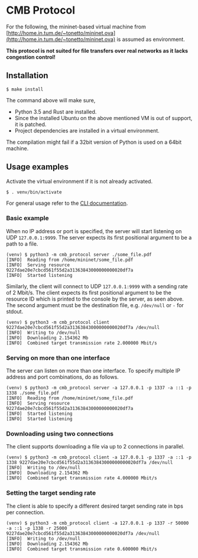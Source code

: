 # CMB Protocol

For the following, the mininet-based virtual machine from 
[http://home.in.tum.de/~tonetto/mininet.ova](http://home.in.tum.de/~tonetto/mininet.ova) 
is assumed as environment.

**This protocol is not suited for file transfers over real networks as it lacks congestion control!**

## Installation

```
$ make install
```

The command above will make sure, 
- Python 3.5 and Rust are installed. 
- Since the installed Ubuntu on the above mentioned VM is out of support, it is patched. 
- Project dependencies are installed in a virtual environment.


The compilation might fail if a 32bit version of Python is used on a 64bit machine.
 
## Usage examples
Activate the virtual environment if it is not already activated.
```
$ . venv/bin/activate
```

For general usage refer to the [CLI documentation](docs/cli.md).

### Basic example
When no IP address or port is specified, the server will start listening on UDP `127.0.0.1:9999`.
The server expects its first positional argument to be a path to a file.
```
(venv) $ python3 -m cmb_protocol server ./some_file.pdf
[INFO]	Reading from /home/mininet/some_file.pdf
[INFO]	Serving resource 9227dae20e7cbcd561f55d2a31363843000000000020df7a
[INFO]	Started listening
```

Similarly, the client will connect to UDP `127.0.0.1:9999` with a sending rate of 2 Mbit/s.
The client expects its first positional argument to be the resource ID which is printed to the console by the server, as seen above.
The second argument must be the destination file, e.g. `/dev/null` or `-` for stdout.
```
(venv) $ python3 -m cmb_protocol client 9227dae20e7cbcd561f55d2a31363843000000000020df7a /dev/null
[INFO]	Writing to /dev/null
[INFO]	Downloading 2.154362 Mb
[INFO]	Combined target transmission rate 2.000000 Mbit/s
```

### Serving on more than one interface
The server can listen on more than one interface. 
To specify multiple IP address and port combinations, do as follows.
```
(venv) $ python3 -m cmb_protocol server -a 127.0.0.1 -p 1337 -a ::1 -p 1338 ./some_file.pdf
[INFO]	Reading from /home/mininet/some_file.pdf
[INFO]	Serving resource 9227dae20e7cbcd561f55d2a31363843000000000020df7a
[INFO]	Started listening
[INFO]	Started listening
```

### Downloading using two connections
The client supports downloading a file via up to 2 connections in parallel.
```
(venv) $ python3 -m cmb_protocol client -a 127.0.0.1 -p 1337 -a ::1 -p 1338 9227dae20e7cbcd561f55d2a31363843000000000020df7a /dev/null
[INFO]	Writing to /dev/null
[INFO]	Downloading 2.154362 Mb
[INFO]	Combined target transmission rate 4.000000 Mbit/s
```

### Setting the target sending rate
The client is able to specify a different desired target sending rate in bps per connection.
```
(venv) $ python3 -m cmb_protocol client -a 127.0.0.1 -p 1337 -r 50000 -a ::1 -p 1338 -r 25000 9227dae20e7cbcd561f55d2a31363843000000000020df7a /dev/null
[INFO]	Writing to /dev/null
[INFO]	Downloading 2.154362 Mb
[INFO]	Combined target transmission rate 0.600000 Mbit/s
```